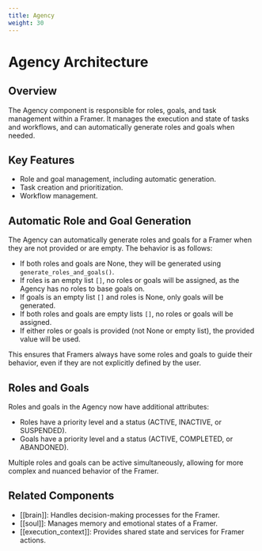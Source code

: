 ```yaml
---
title: Agency
weight: 30
---
```


# Agency Architecture

## Overview

The Agency component is responsible for roles, goals, and task management within a Framer. It manages the execution and state of tasks and workflows, and can automatically generate roles and goals when needed.

## Key Features

- Role and goal management, including automatic generation.
- Task creation and prioritization.
- Workflow management.

## Automatic Role and Goal Generation

The Agency can automatically generate roles and goals for a Framer when they are not provided or are empty. The behavior is as follows:

- If both roles and goals are None, they will be generated using `generate_roles_and_goals()`.
- If roles is an empty list `[]`, no roles or goals will be assigned, as the Agency has no roles to base goals on.
- If goals is an empty list `[]` and roles is None, only goals will be generated.
- If both roles and goals are empty lists `[]`, no roles or goals will be assigned.
- If either roles or goals is provided (not None or empty list), the provided value will be used.

This ensures that Framers always have some roles and goals to guide their behavior, even if they are not explicitly defined by the user.

## Roles and Goals

Roles and goals in the Agency now have additional attributes:

- Roles have a priority level and a status (ACTIVE, INACTIVE, or SUSPENDED).
- Goals have a priority level and a status (ACTIVE, COMPLETED, or ABANDONED).

Multiple roles and goals can be active simultaneously, allowing for more complex and nuanced behavior of the Framer.

## Related Components

- [[brain]]: Handles decision-making processes for the Framer.
- [[soul]]: Manages memory and emotional states of a Framer.
- [[execution_context]]: Provides shared state and services for Framer actions.
